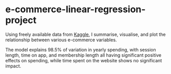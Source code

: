# e-commerce-linear-regression-project

Using freely available data from [Kaggle]([url](https://www.kaggle.com/datasets/kolawale/focusing-on-mobile-app-or-website)), I summarise, visualise, and plot the relationship between various e-commerce variables.

The model explains 98.5% of variation in yearly spending, with session length, time on app, and membership length all having significant positive effects on spending, while time spent on the website shows no significant impact.
